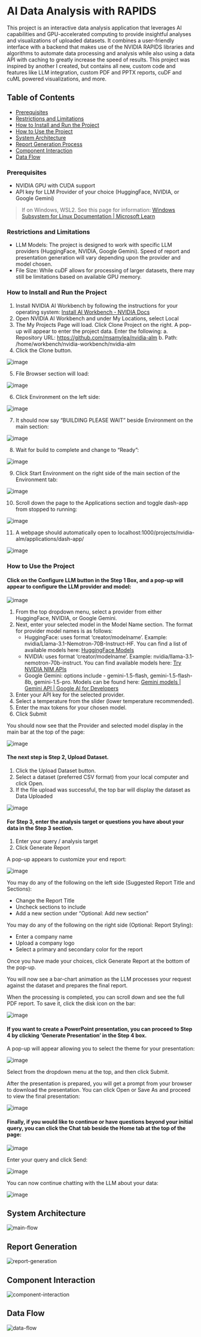 # AI Data Analysis with RAPIDS
This project is an interactive data analysis application that leverages AI capabilities and GPU-accelerated computing to provide insightful analyses and visualizations of uploaded datasets. It combines a user-friendly interface with a backend that makes use of the NVIDIA RAPIDS libraries and algorithms to automate data processing and analysis while also using a data API with caching to greatly increase the speed of results.
This project was inspired by another I created, but contains all new, custom code and features like LLM integration, custom PDF and PPTX reports, cuDF and cuML powered visualizations, and more.

## Table of Contents
- [Prerequisites](#prerequisites)
- [Restrictions and Limitations](#restrictions-and-limitations)
- [How to Install and Run the Project](#how-to-install-and-run-the-project)
- [How to Use the Project](#how-to-use-the-project)
- [System Architecture](#system-architecture)
- [Report Generation Process](#report-generation)
- [Component Interaction](#component-interaction)
- [Data Flow](#data-flow)
  
### Prerequisites

- NVIDIA GPU with CUDA support
- API key for LLM Provider of your choice (HuggingFace, NVIDIA, or Google Gemini)
> If on Windows, WSL2.  See this page for information: [Windows Subsystem for Linux Documentation | Microsoft Learn](https://learn.microsoft.com/en-us/windows/wsl/install)

### Restrictions and Limitations
-	LLM Models: The project is designed to work with specific LLM providers (HuggingFace, NVIDIA, Google Gemini). Speed of report and presentation generation will vary depending upon the provider and model chosen.
-	File Size: While cuDF allows for processing of larger datasets, there may still be limitations based on available GPU memory.

### How to Install and Run the Project
1.	Install NVIDIA AI Workbench by following the instructions for your operating system:  [Install AI Workbench - NVIDIA Docs](https://docs.nvidia.com/ai-workbench/user-guide/latest/installation/overview.html)
2.	Open NVIDIA AI Workbench and under My Locations, select Local
3.	The My Projects Page will load. Click Clone Project on the right.  A pop-up will appear to enter the project data.  Enter the following:
a.	Repository URL: https://github.com/msamylea/nvidia-alm
b.	Path: /home/workbench/nvidia-workbench/nvidia-alm
4.	Click the Clone button.

 ![image](https://github.com/user-attachments/assets/7ccba2c0-fcf5-4040-a36e-993fd51771e4)


5.	File Browser section will load:

 ![image](https://github.com/user-attachments/assets/fd673b4e-b7d3-4bdf-9d83-6a2bc2f00e44)


6.	Click Environment on the left side:

 ![image](https://github.com/user-attachments/assets/5facfda1-5675-4c49-9459-9c82d9592f01)


7.	It should now say “BUILDING PLEASE WAIT” beside Environment on the main section:

![image](https://github.com/user-attachments/assets/487c65b0-f84d-4579-b304-8056e9154e54)


8.	Wait for build to complete and change to “Ready”:

![image](https://github.com/user-attachments/assets/d1db17bb-6b04-4173-aeb3-223c90dc1e7f)


9.	Click Start Environment on the right side of the main section of the Environment tab:

![image](https://github.com/user-attachments/assets/9bd624ea-16aa-4e39-b4d1-7a574ee35085)


10.	Scroll down the page to the Applications section and toggle dash-app from stopped to running:

![image](https://github.com/user-attachments/assets/4f12fc51-d7bb-4535-a965-2c2cd6f30c3c)


11.	A webpage should automatically open to localhost:1000/projects/nvidia-alm/applications/dash-app/

![image](https://github.com/user-attachments/assets/1f098796-7e93-4ca1-a9f2-b551d8bf4247)


### How to Use the Project

#### Click on the Configure LLM button in the Step 1 Box, and a pop-up will appear to configure the LLM provider and model:

 ![image](https://github.com/user-attachments/assets/914f691f-f5c1-4628-a16c-f2beb5736476)


1.	From the top dropdown menu, select a provider from either HuggingFace, NVIDIA, or Google Gemini.
2.	Next, enter your selected model in the Model Name section.  The format for provider model names is as follows:
    - HuggingFace: uses format ‘creator/modelname’.  Example: nvidia/Llama-3.1-Nemotron-70B-Instruct-HF.  You can find a list of available models here: [HuggingFace Models](https://huggingface.co/models)
    - NVIDIA: uses format ‘creator/modelname’. Example: nvidia/llama-3.1-nemotron-70b-instruct. You can find available models here: [Try NVIDIA NIM APIs](https://build.nvidia.com/nim)
    - Google Gemini: options include - gemini-1.5-flash, gemini-1.5-flash-8b, gemini-1.5-pro.  Models can be found here: [Gemini models  |  Gemini API  |  Google AI for Developers](https://ai.google.dev/gemini-api/docs/models/gemini)
3.	Enter your API key for the selected provider.
4.	Select a temperature from the slider (lower temperature recommended).
5.	Enter the max tokens for your chosen model.
6.	Click Submit

You should now see that the Provider and selected model display in the main bar at the top of the page:

  ![image](https://github.com/user-attachments/assets/eba3dba7-f587-41df-a9a5-323f32e54bcd)


#### The next step is Step 2, Upload Dataset.  
1.	Click the Upload Dataset button.
2.	Select a dataset (preferred CSV format) from your local computer and click Open.
3.	If the file upload was successful, the top bar will display the dataset as Data Uploaded
  
![image](https://github.com/user-attachments/assets/074fa8d2-74f2-448e-8647-86d9f8ebb9fa)

#### For Step 3, enter the analysis target or questions you have about your data in the Step 3 section.
1.	Enter your query / analysis target
2.	Click Generate Report

A pop-up appears to customize your end report:

![image](https://github.com/user-attachments/assets/bcab2bc4-3eaf-4f3b-802e-49c3f47d6371)

 
You may do any of the following on the left side (Suggested Report Title and Sections):
-	Change the Report Title
-	Uncheck sections to include
-	Add a new section under “Optional: Add new section”

You may do any of the following on the right side (Optional: Report Styling):
-	Enter a company name
-	Upload a company logo
-	Select a primary and secondary color for the report

Once you have made your choices, click Generate Report at the bottom of the pop-up.

You will now see a bar-chart animation as the LLM processes your request against the dataset and prepares the final report.

When the processing is completed, you can scroll down and see the full PDF report.  To save it, click the disk icon on the bar:

  ![image](https://github.com/user-attachments/assets/a9393411-9cbc-42d0-8753-1ab92dad566a)


#### If you want to create a PowerPoint presentation, you can proceed to Step 4 by clicking ‘Generate Presentation’ in the Step 4 box.

A pop-up will appear allowing you to select the theme for your presentation:
  
![image](https://github.com/user-attachments/assets/8fa58422-a374-425b-997b-98ca53decae0)

Select from the dropdown menu at the top, and then click Submit.

After the presentation is prepared, you will get a prompt from your browser to download the presentation.  You can click Open or Save As and proceed to view the final presentation:
 
![image](https://github.com/user-attachments/assets/b3f0d483-70a0-4f09-85d7-2a523bace1ef)

#### Finally, if you would like to continue or have questions beyond your initial query, you can click the Chat tab beside the Home tab at the top of the page:

![image](https://github.com/user-attachments/assets/c0c04c9c-5cd5-47d9-9192-941f2f7342f2)


Enter your query and click Send:

![image](https://github.com/user-attachments/assets/61b73ee9-555c-4d85-b1b0-069caf7253c0)
  

You can now continue chatting with the LLM about your data:
 
![image](https://github.com/user-attachments/assets/eaece3b2-c1c0-4ee1-a85f-b2a276c3dd6e)


## System Architecture

![main-flow](https://github.com/user-attachments/assets/d1b3503d-22cc-4534-a233-edf63eabecf1)

 
## Report Generation

![report-generation](https://github.com/user-attachments/assets/f98bdc6f-4f75-4df5-b1ce-b16fc48205b3)

 
## Component Interaction

![component-interaction](https://github.com/user-attachments/assets/a9a3c9d3-90c1-49fc-b098-d8fa2360ec27)

## Data Flow

![data-flow](https://github.com/user-attachments/assets/3004f960-edfb-44e8-9e4f-bbcca6b73733)





